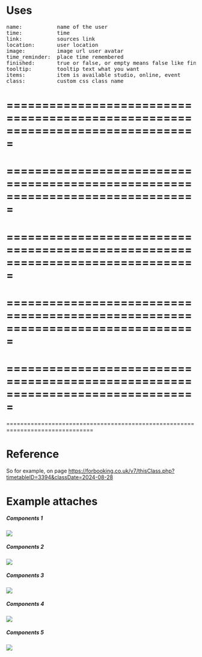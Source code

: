 # Uses

<pre>
name:           name of the user
time:           time 
link:           sources link
location:       user location
image:          image url user avatar
time_reminder:  place time remembered
finished:       true or false, or empty means false like finished=""
tooltip:        tooltip text what you want
items:          item is available studio, online, event
class:          custom css class name
</pre>




===============================================================================
===============================================================================
===============================================================================
===============================================================================
===============================================================================
===============================================================================
===============================================================================
===============================================================================
===============================================================================
===============================================================================
===============================================================================

# Reference

So for example, on page https://forbooking.co.uk/v7/thisClass.php?timetableID=3394&classDate=2024-08-28


# Example attaches
##### Components 1
![](https://fiverr-res.cloudinary.com/image/upload/f_auto,q_auto/v1/secured-attachments/messaging_message/attachment/ab650162bb1d8a11e1a80e853260967b-1723477091811/Screenshot%202024-08-12%20at%2016.36.23.png?__cld_token__=exp=1723823774~hmac=16f1320a9183e9335625ee195fcca586239b428abcf73715f7d4a3ffdcc7718b)
##### Components 2
![](https://fiverr-res.cloudinary.com/image/upload/f_auto,q_auto/v1/secured-attachments/messaging_message/attachment/6f7bda67e23bf4a39236d42c59171085-1723477091823/Screenshot%202024-08-12%20at%2016.36.17.png?__cld_token__=exp=1723823774~hmac=d81701b8d1e3545179dd8d5c4670409fac17058ab17060d4f8ebfb68dbe4db32)
##### Components 3
![](https://fiverr-res.cloudinary.com/image/upload/f_auto,q_auto/v1/secured-attachments/messaging_message/attachment/a2cd071477518b4261037c6297cceb77-1723477091807/Screenshot%202024-08-12%20at%2016.36.10.png?__cld_token__=exp=1723823774~hmac=65f9421d217ad4b083d7e53dfae7c46eb4bed4f72c77fc3d2bca9e65806862e0)
##### Components 4
![](https://fiverr-res.cloudinary.com/image/upload/f_auto,q_auto,t_message_attachment_large_thumb/v1/secured-attachments/messaging_message/attachment/709fe36ca2e7e8c7c3bfd311221dbd2f-1723477091792/Screenshot%202024-08-12%20at%2016.35.45.png?__cld_token__=exp=1723823774~hmac=66b92e54e3235fafa02cc4a40610f0cc3009a8001cd6a93f00b79a75d645e664)
##### Components 5
![](https://fiverr-res.cloudinary.com/image/upload/f_auto,q_auto/v1/secured-attachments/messaging_message/attachment/067f37c264ccd7665e750a2e4384c0c2-1723477091839/Screenshot%202024-08-12%20at%2016.35.58.png?__cld_token__=exp=1723823774~hmac=59b3bf88d08b53a3af2657e5104f0aec399dce8417bb513fbc7d595a204fa774)

